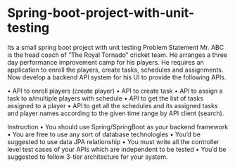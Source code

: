 # Spring-boot-project-with-unit-testing
Its a small spring boot project with unit testing
Problem Statement
Mr. ABC is the head coach of “The Royal Tornado” cricket team. He arranges a three day performance improvement camp for his players. He requires an application to enroll the players, create tasks, schedules and assignments. Now develop a backend API system for his UI to provide the following APIs.


•	API to enroll players (create player)
•	API to create task
•	API to assign a task to a/multiple players with schedule
•	API to get the list of tasks assigned to a player
•	API to get all the schedules and its assigned tasks and player names according to the given time range by API client (search).

Instruction
•	You should use Spring/SpringBoot as your backend framework
•	You are free to use any sort of database technologies
•	You’d be suggested to use data JPA relationship
•	You must write all the controller level test cases of your APIs which are independent to be tested
•	You’d be suggested to follow 3-tier architecture for your system.

